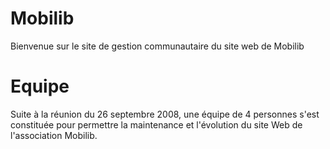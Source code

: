 # Mobilib #

Bienvenue sur le site de gestion communautaire du site web de Mobilib


# Equipe #

Suite à la réunion du 26 septembre 2008, une équipe de 4 personnes s'est constituée pour permettre la maintenance et l'évolution du site Web de l'association Mobilib.